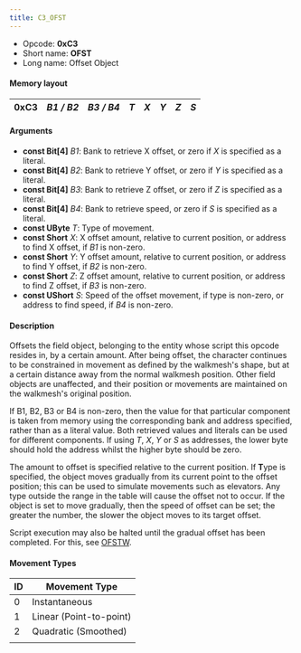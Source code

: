 ```yaml
---
title: C3_OFST
---
```


-   Opcode: **0xC3**
-   Short name: **OFST**
-   Long name: Offset Object

#### Memory layout

| 0xC3 | *B1 / B2* | *B3 / B4* | *T* | *X* | *Y* | *Z* | *S* |
|------|-----------|-----------|-----|-----|-----|-----|-----|

#### Arguments

-   **const Bit\[4\]** *B1*: Bank to retrieve X offset, or zero if *X* is specified as a literal.
-   **const Bit\[4\]** *B2*: Bank to retrieve Y offset, or zero if *Y* is specified as a literal.
-   **const Bit\[4\]** *B3*: Bank to retrieve Z offset, or zero if *Z* is specified as a literal.
-   **const Bit\[4\]** *B4*: Bank to retrieve speed, or zero if *S* is specified as a literal.
-   **const UByte** *T*: Type of movement.
-   **const Short** *X*: X offset amount, relative to current position, or address to find X offset, if *B1* is non-zero.
-   **const Short** *Y*: Y offset amount, relative to current position, or address to find Y offset, if *B2* is non-zero.
-   **const Short** *Z*: Z offset amount, relative to current position, or address to find Z offset, if *B3* is non-zero.
-   **const UShort** *S*: Speed of the offset movement, if type is non-zero, or address to find speed, if *B4* is non-zero.

#### Description

Offsets the field object, belonging to the entity whose script this opcode resides in, by a certain amount. After being offset, the character continues to be constrained in movement as defined by the walkmesh's shape, but at a certain distance away from the normal walkmesh position. Other field objects are unaffected, and their position or movements are maintained on the walkmesh's original position.

If B1, B2, B3 or B4 is non-zero, then the value for that particular component is taken from memory using the corresponding bank and address specified, rather than as a literal value. Both retrieved values and literals can be used for different components. If using *T*, *X*, *Y* or *S* as addresses, the lower byte should hold the address whilst the higher byte should be zero.

The amount to offset is specified relative to the current position. If **T**ype is specified, the object moves gradually from its current point to the offset position; this can be used to simulate movements such as elevators. Any type outside the range in the table will cause the offset not to occur. If the object is set to move gradually, then the speed of offset can be set; the greater the number, the slower the object moves to its target offset.

Script execution may also be halted until the gradual offset has been completed. For this, see [OFSTW](C4_OFSTW.md).

#### Movement Types

| ID  | Movement Type           |
|-----|-------------------------|
| 0   | Instantaneous           |
| 1   | Linear (Point-to-point) |
| 2   | Quadratic (Smoothed)    |
|     |                         |
